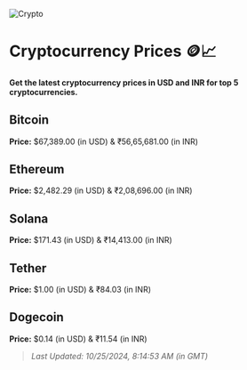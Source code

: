 
![Crypto](https://www.techguide.com.au/wp-content/uploads/2020/11/crypto3.jpeg)

# Cryptocurrency Prices 🪙📈

#### Get the latest cryptocurrency prices in USD and INR for top 5 cryptocurrencies.

## Bitcoin

**Price:** $67,389.00 (in USD) & ₹56,65,681.00 (in INR)

## Ethereum

**Price:** $2,482.29 (in USD) & ₹2,08,696.00 (in INR)

## Solana

**Price:** $171.43 (in USD) & ₹14,413.00 (in INR)

## Tether

**Price:** $1.00 (in USD) & ₹84.03 (in INR)

## Dogecoin

**Price:** $0.14 (in USD) & ₹11.54 (in INR)

> _Last Updated: 10/25/2024, 8:14:53 AM (in GMT)_
